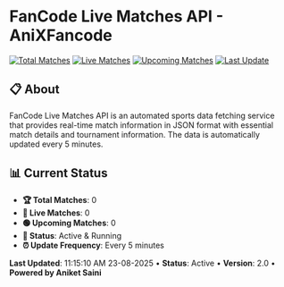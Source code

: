 # FanCode Live Matches API - AniXFancode

[![Total Matches](https://img.shields.io/badge/Total%20Matches-0-blue)](https://github.com/AniketSainiOp/AniXFancode)
[![Live Matches](https://img.shields.io/badge/Live%20Matches-0-red)](https://github.com/AniketSainiOp/AniXFancode)
[![Upcoming Matches](https://img.shields.io/badge/Upcoming%20Matches-0-green)](https://github.com/AniketSainiOp/AniXFancode)
[![Last Update](https://img.shields.io/badge/Last%20Update-11%3A15%3A10%20AM%2023-08-2025-orange)](https://github.com/AniketSainiOp/AniXFancode)

## 📋 About

FanCode Live Matches API is an automated sports data fetching service that provides real-time match information in JSON format with essential match details and tournament information. The data is automatically updated every 5 minutes.

## 📊 Current Status

- **🏆 Total Matches**: 0
- **🔴 Live Matches**: 0
- **🟢 Upcoming Matches**: 0
- **📡 Status**: Active & Running
- **⏰ Update Frequency**: Every 5 minutes

**Last Updated**: 11:15:10 AM 23-08-2025 • **Status**: Active • **Version**: 2.0 • **Powered by Aniket Saini**
